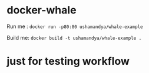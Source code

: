 # docker-whale

Run me : `docker run -p80:80 ushamandya/whale-example`

Build me: `docker build -t ushamandya/whale-example .`

# just for testing workflow
